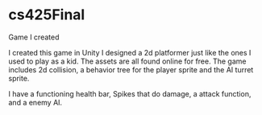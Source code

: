 # cs425Final
Game I created

I created this game in Unity
I designed a 2d platformer just like the ones I used to play as a kid.
The assets are all found online for free. 
The game includes 2d collision, a behavior tree for the player sprite and the AI turret sprite.

I have a functioning health bar, Spikes that do damage, a attack function, and a enemy AI.

